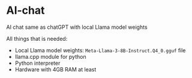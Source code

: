 # AI-chat
AI chat same as chatGPT with local Llama model weights

All things that is needed:

* Local Llama model weights: `Meta-Llama-3-8B-Instruct.Q4_0.gguf` file 
* llama.cpp module for python 
* Python interpreter
* Hardware with 4GB RAM at least 
